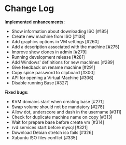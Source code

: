 # Change Log


**Implemented enhancements:**

- Show information about downloading ISO [\#185]
- Create new machine from ISO [\#138]
- Add graphics options in VM settings [\#260]
- Add a description associated with the machine [\#275]
- Improve show clones in admin [\#279]
- Running development release [\#281]
- Add Windows' definitions for new machines [\#289]
- Give feedback on rename machine [\#291]
- Copy spice password to clipboard [\#300]
- API for opening a Virtual Machine [\#306]
- Disable running Base [\#327]

**Fixed bugs:**

- KVM domains start when creating base [\#271]
- Swap volume should not be mandatory [\#278]
- Allow dot, underscore and dash in the username [\#311]
- Check for duplicate machine name on copy [\#313]
- Wait for prepare base before create vm [\#314]
- rvd services start before mysql [\#321]
- Download Debian stretch iso fails [\#326]
- Xubuntu ISO files conflict [\#335]
